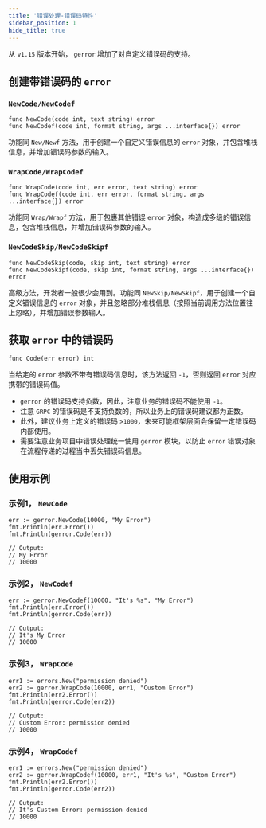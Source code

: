 ```yaml
---
title: '错误处理-错误码特性'
sidebar_position: 1
hide_title: true
---
```


从 `v1.15` 版本开始， `gerror` 增加了对自定义错误码的支持。

## 创建带错误码的 `error`

### `NewCode/NewCodef`

```
func NewCode(code int, text string) error
func NewCodef(code int, format string, args ...interface{}) error
```

功能同 `New/Newf` 方法，用于创建一个自定义错误信息的 `error` 对象，并包含堆栈信息，并增加错误码参数的输入。

### `WrapCode/WrapCodef`

```
func WrapCode(code int, err error, text string) error
func WrapCodef(code int, err error, format string, args ...interface{}) error
```

功能同 `Wrap/Wrapf` 方法，用于包裹其他错误 `error` 对象，构造成多级的错误信息，包含堆栈信息，并增加错误码参数的输入。

### `NewCodeSkip/NewCodeSkipf`

```
func NewCodeSkip(code, skip int, text string) error
func NewCodeSkipf(code, skip int, format string, args ...interface{}) error
```

高级方法，开发者一般很少会用到。功能同 `NewSkip/NewSkipf`，用于创建一个自定义错误信息的 `error` 对象，并且忽略部分堆栈信息（按照当前调用方法位置往上忽略），并增加错误参数输入。

## 获取 `error` 中的错误码

```
func Code(err error) int
```

当给定的 `error` 参数不带有错误码信息时，该方法返回 `-1`，否则返回 `error` 对应携带的错误码值。

- `gerror` 的错误码支持负数，因此，注意业务的错误码不能使用 `-1`。
- 注意 `GRPC` 的错误码是不支持负数的，所以业务上的错误码建议都为正数。
- 此外，建议业务上定义的错误码 `>1000`，未来可能框架层面会保留一定错误码内部使用。
- 需要注意业务项目中错误处理统一使用 `gerror` 模块，以防止 `error` 错误对象在流程传递的过程当中丢失错误码信息。

## 使用示例

### 示例1， `NewCode`

```
err := gerror.NewCode(10000, "My Error")
fmt.Println(err.Error())
fmt.Println(gerror.Code(err))

// Output:
// My Error
// 10000
```

### 示例2， `NewCodef`

```
err := gerror.NewCodef(10000, "It's %s", "My Error")
fmt.Println(err.Error())
fmt.Println(gerror.Code(err))

// Output:
// It's My Error
// 10000
```

### 示例3， `WrapCode`

```
err1 := errors.New("permission denied")
err2 := gerror.WrapCode(10000, err1, "Custom Error")
fmt.Println(err2.Error())
fmt.Println(gerror.Code(err2))

// Output:
// Custom Error: permission denied
// 10000
```

### 示例4， `WrapCodef`

```
err1 := errors.New("permission denied")
err2 := gerror.WrapCodef(10000, err1, "It's %s", "Custom Error")
fmt.Println(err2.Error())
fmt.Println(gerror.Code(err2))

// Output:
// It's Custom Error: permission denied
// 10000
```